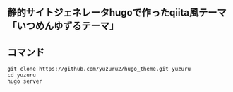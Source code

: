 ## 静的サイトジェネレータhugoで作ったqiita風テーマ「いつめんゆずるテーマ」

## コマンド

```
git clone https://github.com/yuzuru2/hugo_theme.git yuzuru
cd yuzuru
hugo server
```

